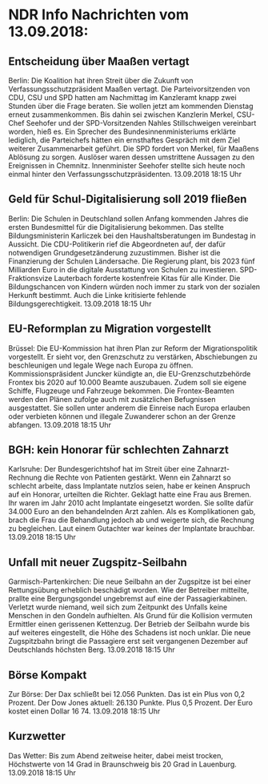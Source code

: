 # NDR Info Nachrichten vom 13.09.2018:


## Entscheidung über Maaßen vertagt
Berlin: Die Koalition hat ihren Streit über die Zukunft von Verfassungsschutzpräsident Maaßen vertagt. Die Parteivorsitzenden von CDU, CSU und SPD hatten am Nachmittag im Kanzleramt knapp zwei Stunden über die Frage beraten. Sie wollen jetzt am kommenden Dienstag erneut zusammenkommen. Bis dahin sei zwischen Kanzlerin Merkel, CSU-Chef Seehofer und der SPD-Vorsitzenden Nahles Stillschweigen vereinbart worden, hieß es. Ein Sprecher des Bundesinnenministeriums erklärte lediglich, die Parteichefs hätten ein ernsthaftes Gespräch mit dem Ziel weiterer Zusammenarbeit geführt. Die SPD fordert von Merkel, für Maaßens Ablösung zu sorgen. Auslöser waren dessen umstrittene Aussagen zu den Ereignissen in Chemnitz. Innenminister Seehofer stellte sich heute noch einmal hinter den Verfassungsschutzpräsidenten. 13.09.2018 18:15 Uhr 

## Geld für Schul-Digitalisierung soll 2019 fließen
Berlin: Die Schulen in Deutschland sollen Anfang kommenden Jahres die ersten Bundesmittel für die Digitalisierung bekommen. Das stellte Bildungsministerin Karliczek bei den Haushaltsberatungen im Bundestag in Aussicht. Die CDU-Politikerin rief die Abgeordneten auf, der dafür notwendigen Grundgesetzänderung zuzustimmen. Bisher ist die Finanzierung der Schulen Ländersache. Die Regierung plant, bis 2023 fünf Milliarden Euro in die digitale Ausstattung von Schulen zu investieren. SPD-Fraktionsvize Lauterbach forderte kostenfreie Kitas für alle Kinder. Die Bildungschancen von Kindern würden noch immer zu stark von der sozialen Herkunft bestimmt. Auch die Linke kritisierte fehlende Bildungsgerechtigkeit. 13.09.2018 18:15 Uhr 

## EU-Reformplan zu Migration vorgestellt
Brüssel: Die EU-Kommission hat ihren Plan zur Reform der Migrationspolitik vorgestellt. Er sieht vor, den Grenzschutz zu verstärken, Abschiebungen zu beschleunigen und legale Wege nach Europa zu öffnen. Kommissionspräsident Juncker kündigte an, die EU-Grenzschutzbehörde Frontex bis 2020 auf 10.000 Beamte auszubauen. Zudem soll sie eigene Schiffe, Flugzeuge und Fahrzeuge bekommen. Die Frontex-Beamten werden den Plänen zufolge auch mit zusätzlichen Befugnissen ausgestattet. Sie sollen unter anderem die Einreise nach Europa erlauben oder verbieten können und illegale Zuwanderer schon an der Grenze abfangen. 13.09.2018 18:15 Uhr 

## BGH: kein Honorar für schlechten Zahnarzt
Karlsruhe: Der Bundesgerichtshof hat im Streit über eine Zahnarzt-Rechnung die Rechte von Patienten gestärkt. Wenn ein Zahnarzt so schlecht arbeite, dass Implantate nutzlos seien, habe er keinen Anspruch auf ein Honorar, urteilten die Richter. Geklagt hatte eine Frau aus Bremen. Ihr waren im Jahr 2010 acht Implantate eingesetzt worden. Sie sollte dafür 34.000 Euro an den behandelnden Arzt zahlen. Als es Komplikationen gab, brach die Frau die Behandlung jedoch ab und weigerte sich, die Rechnung zu begleichen. Laut einem Gutachter war keines der Implantate brauchbar. 13.09.2018 18:15 Uhr 

## Unfall mit neuer Zugspitz-Seilbahn
Garmisch-Partenkirchen: Die neue Seilbahn an der Zugspitze ist bei einer Rettungsübung erheblich beschädigt worden. Wie der Betreiber mitteilte, prallte eine Bergungsgondel ungebremst auf eine der Passagierkabinen. Verletzt wurde niemand, weil sich zum Zeitpunkt des Unfalls keine Menschen in den Gondeln aufhielten. Als Grund für die Kollision vermuten Ermittler einen gerissenen Kettenzug. Der Betrieb der Seilbahn wurde bis auf weiteres eingestellt, die Höhe des Schadens ist noch unklar. Die neue Zugspitzbahn bringt die Passagiere erst seit vergangenen Dezember auf Deutschlands höchsten Berg. 13.09.2018 18:15 Uhr 

## Börse Kompakt
Zur Börse: Der Dax schließt bei 12.056 Punkten. Das ist ein Plus von 0,2 Prozent. Der Dow Jones aktuell: 26.130 Punkte. Plus 0,5 Prozent. Der Euro kostet einen Dollar 16 74. 13.09.2018 18:15 Uhr 

## Kurzwetter
Das Wetter: Bis zum Abend zeitweise heiter, dabei meist trocken, Höchstwerte von 14 Grad in Braunschweig bis 20 Grad in Lauenburg. 13.09.2018 18:15 Uhr 
